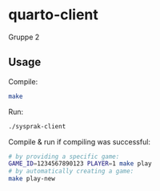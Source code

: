 # quarto-client

Gruppe 2

## Usage

Compile:

```bash
make
```

Run:

```bash
./sysprak-client
```

Compile & run if compiling was successful:

```bash
# by providing a specific game:
GAME_ID=1234567890123 PLAYER=1 make play
# by automatically creating a game:
make play-new
```

